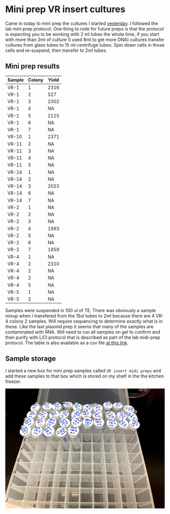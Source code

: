 # Mini prep VR insert cultures

Came in today to mini prep the cultures I started [yesterday](26_9-4-21.md).
I followed the lab mini prep protocol. One thing to note for future preps
is that the protocol is expecting you to be working with 2 ml tubes the whole
time, if you start with more than 2ml of culture (I used 8ml to get more DNA)
cultures transfer cultures from glass tubes to 15 ml centrifuge tubes. Spin down
cells in those cells and re-suspend, then transfer to 2ml tubes. 

## Mini prep results

| Sample | Colony | Yield |
| ------ | ------ | ----- |
| VR-1   | 1      | 2316  |
| VR-1   | 2      | 527   |
| VR-1   | 3      | 2302  |
| VR-1   | 4      | NA    |
| VR-1   | 5      | 2115  |
| VR-1   | 6      | NA    |
| VR-1   | 7      | NA    |
| VR-10  | 1      | 2371  |
| VR-11  | 2      | NA    |
| VR-11  | 3      | NA    |
| VR-11  | 4      | NA    |
| VR-11  | 5      | NA    |
| VR-14  | 1      | NA    |
| VR-14  | 2      | NA    |
| VR-14  | 3      | 2023  |
| VR-14  | 6      | NA    |
| VR-14  | 7      | NA    |
| VR-2   | 1      | NA    |
| VR-2   | 2      | NA    |
| VR-2   | 3      | NA    |
| VR-2   | 4      | 1993  |
| VR-2   | 5      | NA    |
| VR-2   | 6      | NA    |
| VR-2   | 7      | 1859  |
| VR-4   | 1      | NA    |
| VR-4   | 2      | 2310  |
| VR-4   | 2      | NA    |
| VR-4   | 2      | NA    |
| VR-4   | 5      | NA    |
| VR-5   | 1      | NA    |
| VR-5   | 2      | NA    |

Samples were suspended in 100 ul of TE. There was obviously a sample
mixup when I transfered from the 15ul tubes to 2ml because there
are 4 VR-4 colony 2 samples. Will require sequencing to determine
exactly what is in these.
Like the last plasmid prep it seems that many of the samples are contaminated
with RNA. Will need to run all samples on gel to confirm and then purify
with LiCl protocol that is described as part of the lab midi-prep protocol. 
The
table is also available as a csv file [at this link](tables/9-5-21-VR-insert-mini-preps.csv).

## Sample storage

I started a new box for mini prep samples called `VR insert midi preps` and
add these samples to that box which is stored on my shelf in the the kitchen
freezer.

![](images/IMG_5464.jpg)


